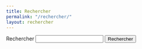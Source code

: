```yaml
---
title: Rechercher
permalink: "/rechercher/"
layout: rechercher
---
```


<form action="/rechercher" method="get">
  <label for="search-box">Rechercher</label>
  <input type="text" id="search-box" name="query">
  <input type="submit" value="Rechercher">
</form>

<ul id="search-results"></ul>
